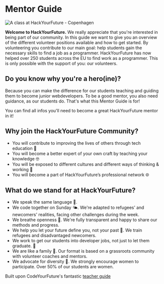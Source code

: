 # Mentor Guide

![A class at HackYourFuture - Copenhagen](./mentor-guide-banner.png "Classroom at HackYourFuture in Copenhagen")

**Welcome to HackYourFuture.** We really appreciate that you're interested in being part of our community. In this guide we want to give you an overview of the different volunteer positions available and how to get started. By volunteering you contribute to our main goal: help students gain the necessary skills to find a job as a programmer. HackYourFuture has now helped over 250 students across the EU to find work as a programmer. This is only possible with the support of you: our volunteers. 

## Do you know why you're a hero\(ine\)?

Because you can make the difference for our students teaching and guiding them to become junior webdevelopers. To be a good mentor, you also need guidance, as our students do. That's what this Mentor Guide is for!

You can find all infos you'll need to become a great HackYourFuture mentor in it!

## Why join the HackYourFuture Community?

- You will contribute to improving the lives of others through tech education 🚀
- You will become a better expert of your own craft by teaching your knowledge 🤓
- You will be exposed to different cultures and different ways of thinking & working 👐
- You will become a part of HackYourFuture’s professional network 🌐

## What do we stand for at HackYourFuture?

- We speak the same language 💬.
- We code together on Sunday 🌤. We're adapted to refugees' and newcomers' realities, facing other challenges during the week.
- We breathe openness 👐. We're fully transparent and happy to share our methods and progress.
- We help you let your future define you, not your past 💪. We train refugees and disadvantaged newcomers.
- We work to get our students into developer jobs, not just to let them graduate. 💼
- We are like a family 🧡. Our format is based on a grassroots community with volunteer coaches and mentors.
- We advocate for diversity 🧕. We strongly encourage women to participate. Over 50% of our students are women.

Built upon CodeYourFuture's fantastic [teacher guide](https://teachertraining.codeyourfuture.io/)

